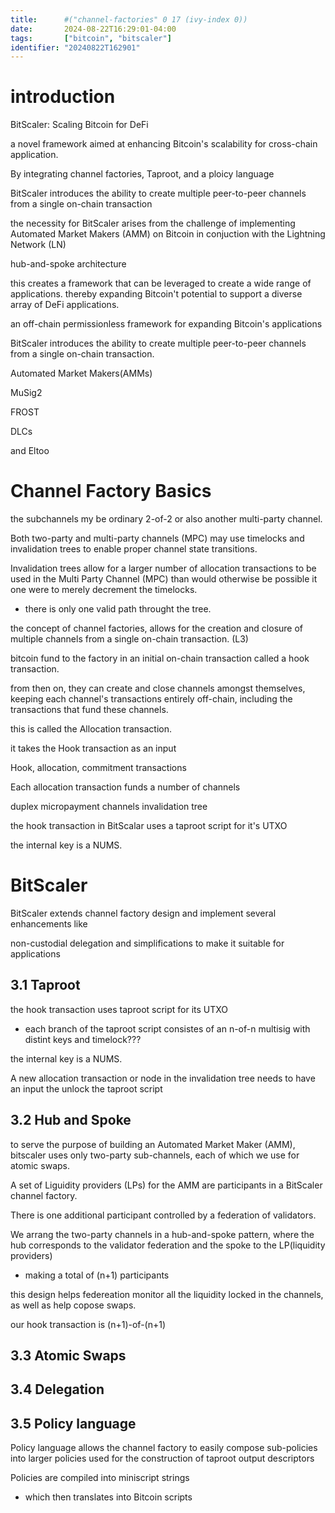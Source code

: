 ```yaml
---
title:      #("channel-factories" 0 17 (ivy-index 0))
date:       2024-08-22T16:29:01-04:00
tags:       ["bitcoin", "bitscaler"]
identifier: "20240822T162901"
---
```


# introduction #

BitScaler: Scaling Bitcoin for DeFi

a novel framework aimed at enhancing Bitcoin's scalability for 
cross-chain application.

By integrating channel factories, Taproot, and a ploicy language

BitScaler introduces the ability to create multiple peer-to-peer channels
from a single on-chain transaction

the necessity for BitScaler arises from the challenge of implementing
Automated Market Makers (AMM) on Bitcoin in conjuction with 
the Lightning Network (LN)

hub-and-spoke architecture

this creates a framework that can be leveraged to create a wide range
of applications.  thereby expanding Bitcoin't potential to 
support a diverse array of DeFi applications.

an off-chain permissionless framework for expanding Bitcoin's applications 

BitScaler introduces the ability to create multiple peer-to-peer channels
from a single on-chain transaction.

Automated Market Makers(AMMs)

MuSig2

FROST

DLCs

and Eltoo

# Channel Factory Basics #


the subchannels my be ordinary 2-of-2 or also another multi-party channel.

Both two-party and multi-party channels (MPC) may use timelocks and 
invalidation trees to enable proper channel state transitions.

Invalidation trees allow for a larger number of allocation transactions to
be used in the Multi Party Channel (MPC) than would otherwise be possible
it one were to merely decrement the timelocks.
- there is only one valid path throught the tree.

the concept of channel factories, allows for the creation and closure
of multiple channels from a single on-chain transaction.  (L3)

bitcoin fund to the factory in an initial on-chain transaction called
a hook transaction.

from then on, they can create and close channels amongst themselves,
keeping each channel's transactions entirely off-chain,  including
the transactions that fund these channels.

this is called the Allocation transaction.

it takes the Hook transaction as an input

Hook, allocation, commitment  transactions

Each allocation transaction funds a number of channels

duplex micropayment channels
invalidation tree

the hook transaction in BitScalar uses a taproot script for it's UTXO

the internal key is a NUMS.

# BitScaler #

BitScaler extends channel factory design and implement several enhancements
like

non-custodial delegation and simplifications to make it suitable for 
applications 


## 3.1 Taproot ##

the hook transaction uses taproot script for its UTXO
- each branch of the taproot script consistes of an n-of-n multisig
  with distint keys and timelock???
  
the internal key is a NUMS.

A new allocation transaction or node in the invalidation tree 
needs to have an input the unlock the taproot script

## 3.2 Hub and Spoke ##

to serve the purpose of building an Automated Market Maker (AMM),
bitscaler uses only two-party sub-channels, each of which
we use for atomic swaps.

A set of Liguidity providers (LPs) for the AMM are participants in 
a BitScaler channel factory.

There is one additional participant controlled by a federation of validators.

We arrang the two-party channels in a hub-and-spoke pattern,
where the hub corresponds to the validator federation and 
the spoke to the LP(liquidity providers)
- making a total of (n+1) participants

this design helps federeation monitor all the liquidity locked in the 
channels, as well as help copose swaps.

our hook transaction is (n+1)-of-(n+1)

## 3.3 Atomic Swaps ##

## 3.4 Delegation ##

## 3.5 Policy language ##

Policy language allows the channel factory to easily compose sub-policies into larger policies used
for the construction of taproot output descriptors

Policies are compiled into miniscript strings
- which then translates into Bitcoin scripts
